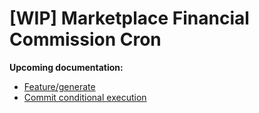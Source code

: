# [WIP] Marketplace Financial Commission Cron


**Upcoming documentation:**

 - [Feature/generate](https://github.com/vtex-apps/marketplace-financial-commission-cron/pull/2)
 - [Commit conditional execution](https://github.com/vtex-apps/marketplace-financial-commission-cron/pull/3)